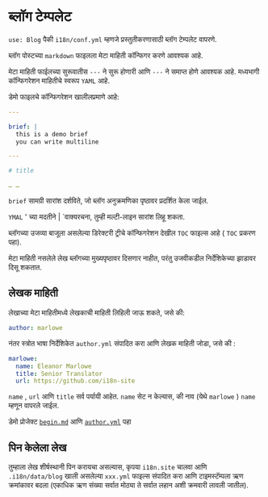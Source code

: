 # ब्लॉग टेम्पलेट

`use: Blog` पैकी `i18n/conf.yml` म्हणजे प्रस्तुतीकरणासाठी ब्लॉग टेम्पलेट वापरणे.

ब्लॉग पोस्टच्या `markdown` फाइलला मेटा माहिती कॉन्फिगर करणे आवश्यक आहे.

मेटा माहिती फाईलच्या सुरूवातीस `---` ने सुरू होणारी आणि `---` ने समाप्त होणे आवश्यक आहे. मध्यभागी कॉन्फिगरेशन माहितीचे स्वरूप `YAML` आहे.

डेमो फाइलचे कॉन्फिगरेशन खालीलप्रमाणे आहे:

```yml
---

brief: |
  this is a demo brief
  you can write multiline

---

# title

… …
```

`brief` सामग्री सारांश दर्शविते, जो ब्लॉग अनुक्रमणिका पृष्ठावर प्रदर्शित केला जाईल.

`YMAL` ' च्या मदतीने | `वाक्यरचना, तुम्ही मल्टी-लाइन सारांश लिहू शकता.

ब्लॉगच्या उजव्या बाजूला असलेल्या डिरेक्टरी ट्रीचे कॉन्फिगरेशन देखील `TOC` फाइल्स आहे ( `TOC` प्रकरण पहा).

मेटा माहिती नसलेले लेख ब्लॉगच्या मुख्यपृष्ठावर दिसणार नाहीत, परंतु उजवीकडील निर्देशिकेच्या झाडावर दिसू शकतात.

## लेखक माहिती

लेखाच्या मेटा माहितीमध्ये लेखकाची माहिती लिहिली जाऊ शकते, जसे की:

```yml
author: marlowe
```

नंतर स्त्रोत भाषा निर्देशिकेत `author.yml` संपादित करा आणि लेखक माहिती जोडा, जसे की :

```yml
marlowe:
  name: Eleanor Marlowe
  title: Senior Translator
  url: https://github.com/i18n-site
```

`name` , `url` आणि `title` सर्व पर्यायी आहेत. `name` सेट न केल्यास, की नाव (येथे `marlowe` ) `name` म्हणून वापरले जाईल.

डेमो प्रोजेक्ट [`begin.md`](https://github.com/i18n-site/demo.i18n.site/blob/main/en/blog/news/begin.md?plain=1) आणि [`author.yml`](https://github.com/i18n-site/demo.i18n.site/blob/main/en/author.yml) पहा

## पिन केलेला लेख

तुम्हाला लेख शीर्षस्थानी पिन करायचा असल्यास, कृपया `i18n.site` चालवा आणि `.i18n/data/blog` खाली असलेल्या `xxx.yml` फाइल्स संपादित करा आणि टाइमस्टॅम्पला ऋण क्रमांकावर बदला (एकाधिक ऋण संख्या सर्वात मोठ्या ते सर्वात लहान अशी क्रमवारी लावली जातील).